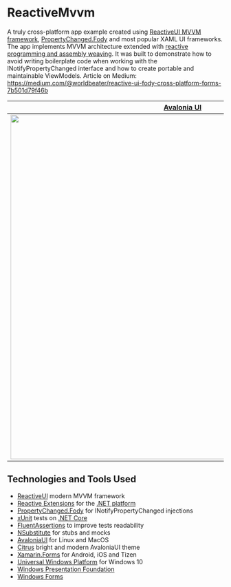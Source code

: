 # ReactiveMvvm

A  truly cross-platform app example created using <a href="https://reactiveui.net">ReactiveUI MVVM framework</a>, <a href="https://github.com/Fody/PropertyChanged">PropertyChanged.Fody</a> and most popular XAML UI frameworks. The app implements MVVM architecture extended with <a href="https://medium.com/@worldbeater/reactive-mvvm-for-net-platform-175dc69cfc82">reactive programming and assembly weaving</a>. It was built to demonstrate how to avoid writing boilerplate code when working with the INotifyPropertyChanged interface and how to create portable and maintainable ViewModels. Article on Medium: https://medium.com/@worldbeater/reactive-ui-fody-cross-platform-forms-7b501d79f46b

| <a href="https://github.com/AvaloniaUI/Avalonia">Avalonia UI</a> | <a href="https://docs.microsoft.com/ru-ru/xamarin/xamarin-forms/">Xamarin Forms</a> | <a href="https://docs.microsoft.com/ru-ru/windows/uwp/get-started/universal-application-platform-guide">Universal Windows Platform</a> |
| --------------- | --------- | -------------- |
| <a href="https://medium.com/@worldbeater/reactive-ui-fody-cross-platform-forms-7b501d79f46b"><img width="800" src="https://cdn-images-1.medium.com/max/675/1*JPlUC1YoAuE2eFng29LpaQ.png"></a> | <a href="https://medium.com/@worldbeater/reactive-ui-fody-cross-platform-forms-7b501d79f46b"><img src="https://cdn-images-1.medium.com/max/1500/1*d1oeBQF9ilZ5h_IIhYktPQ.png" width="800"></a> | <a href="https://medium.com/@worldbeater/reactive-ui-fody-cross-platform-forms-7b501d79f46b"><img width="800" src="https://cdn-images-1.medium.com/max/900/1*EsqN0dFMCUknKc-4wuIanA.png"></a> | 

## Technologies and Tools Used
- <a href="https://reactiveui.net/">ReactiveUI</a> modern MVVM framework
- <a href="http://reactivex.io/">Reactive Extensions</a> for the <a href="https://github.com/Reactive-Extensions/Rx.NET">.NET platform</a>
- <a href="https://github.com/Fody/PropertyChanged">PropertyChanged.Fody</a> for INotifyPropertyChanged injections
- <a href="http://xunit.github.io/">xUnit</a> tests on <a href="https://www.microsoft.com/net/core">.NET Core</a>
- <a href="https://github.com/fluentassertions/fluentassertions">FluentAssertions</a> to improve tests readability
- <a href="https://github.com/nsubstitute/NSubstitute">NSubstitute</a> for stubs and mocks
- <a href="https://github.com/AvaloniaUI/Avalonia">AvaloniaUI</a> for Linux and MacOS
- <a href="https://github.com/worldbeater/Citrus.Avalonia">Citrus</a> bright and modern AvaloniaUI theme
- <a href="https://www.xamarin.com/">Xamarin.Forms</a> for Android, iOS and Tizen
- <a href="https://docs.microsoft.com/en-us/windows/uwp/index">Universal Windows Platform</a> for Windows 10
- <a href="https://msdn.microsoft.com/ru-ru/library/aa970268(v=vs.100).aspx">Windows Presentation Foundation</a>
- <a href="https://docs.microsoft.com/ru-ru/dotnet/framework/winforms/windows-forms-overview">Windows Forms</a>

